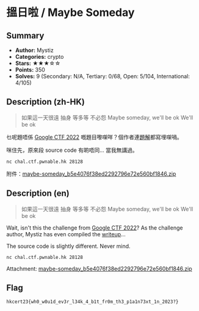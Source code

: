 搵日啦 / Maybe Someday
===

## Summary
* **Author:** Mystiz
* **Categories:** crypto
* **Stars:** ★★★☆☆
* **Points:** 350
* **Solves:** 9 (Secondary: N/A, Tertiary: 0/68, Open: 5/104, International: 4/105)

## Description (zh-HK)

> 如果這一天很遠
> 抽身 等多等 不必怨
> Maybe someday, we'll be ok
> We'll be ok

乜呢題唔係 [Google CTF 2022](https://github.com/google/google-ctf/blob/master/2022/quals/crypto-maybe-someday/attachments/chall.py) 嘅題目嚟㗎咩？個作者連[題解](https://mystiz.hk/posts/2022/2022-07-20-google-ctf-maybe-someday/)都寫埋㗎喎。

咪住先，原來段 source code 有啲唔同... 當我無講過。

```
nc chal.ctf.pwnable.hk 28128
```

附件：[maybe-someday_b5e4076f38ed2292796e72e560bf1846.zip](https://github.com/blackb6a/hkcert-ctf-2022-challenges/releases/download/v1.0.0/maybe-someday_b5e4076f38ed2292796e72e560bf1846.zip)

## Description (en)

> 如果這一天很遠
> 抽身 等多等 不必怨
> Maybe someday, we'll be ok
> We'll be ok

Wait, isn't this the challenge from [Google CTF 2022](https://github.com/google/google-ctf/blob/master/2022/quals/crypto-maybe-someday/attachments/chall.py)? As the challenge author, Mystiz has even compiled the [writeup](https://mystiz.hk/posts/2022/2022-07-20-google-ctf-maybe-someday/)...

The source code is slightly different. Never mind.

```
nc chal.ctf.pwnable.hk 28128
```

Attachment: [maybe-someday_b5e4076f38ed2292796e72e560bf1846.zip](https://github.com/blackb6a/hkcert-ctf-2022-challenges/releases/download/v1.0.0/maybe-someday_b5e4076f38ed2292796e72e560bf1846.zip)

## Flag

```
hkcert23{wh0_w0u1d_ev3r_l34k_4_b1t_fr0m_th3_p1a1n73xt_1n_2023?}
```

